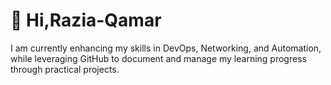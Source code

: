 # 👋 Hi,Razia-Qamar
I am currently enhancing my skills in DevOps, Networking, and Automation, while leveraging GitHub to document and manage my learning progress through practical projects.
